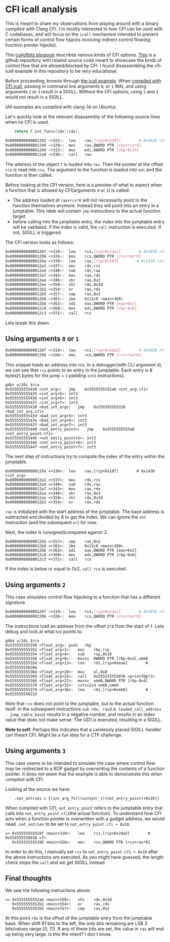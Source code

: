 # CFI icall analysis

This is meant to share my observations from playing around with a binary compiled with
Clang CFI. I'm mostly interested in how CFI can be used with C codebases, and will focus
on the `icall` mechanism intended to prevent certain forms of control flow hijacks
involving indirect control flow(eg: function pointer hijacks).

This [trailofbits blogpost](https://blog.trailofbits.com/2016/10/17/lets-talk-about-cfi-clang-edition/) describes various kinds of CFI options. [This](https://github.com/trailofbits/clang-cfi-showcase) is a github repository with related source code meant to
showcase the kinds of control flow that are allowed/blocked by CFI. I found
disassembling the cfi-icall example in this repository to be very educational.

Before proceeding, browse through [the icall example](https://github.com/trailofbits/clang-cfi-showcase/blob/master/cfi_icall.c). When [compiled with CFI icall](https://github.com/trailofbits/clang-cfi-showcase/blob/master/Makefile#L16), passing in command line
arguments `0`, or `1` WAI, and using arguments `2` or `3` result in a SIGILL. Without
the CFI options, using `2` and `3` would not result in a SIGILL.

(All examples are compiled with clang-14 on Ubuntu).

Let's quickly look at the relevant disassembly of the following source lines when no
CFI is used.

```C
    return f.int_funcs[idx](idx);
```

```bash
0x0000000000001292 <+322>:	lea    rax,[rip+0x2d9f]        # 0x4038 <f>
0x0000000000001299 <+329>:	mov    rax,QWORD PTR [rax+rcx*8]
0x000000000000129d <+333>:	mov    edi,DWORD PTR [rbp-0x14]
0x00000000000012a0 <+336>:	call   rax
```

The address of the object `f` is loaded into `rax`. Then the pointer at the offset
`rcx` is read into `rcx`. The argument to the function is loaded into `edi` and the function
is then called.

Before looking at the CFI version, here is a preview of what to expect when a function
that is allowed by CFI(arguments `0` or `1`) is called:
* The address loaded at `rax+rcx*8` will not necessarily point to the function themselves
anymore. Instead they will point into an entry in a jumptable. This table will contain
`jmp` instructions to the actual function target.
* before calling into the jumptable entry, the index into the jumptable entry will be
validated. if the index is valid, the `call` instruction is executed. If not, SIGILL is
triggered.

The CFI version looks as follows:
```bash
0x000000000000128f <+319>:	lea    rcx,[rip+0x2da2]        # 0x4038 <f>
0x0000000000001296 <+326>:	mov    rcx,QWORD PTR [rcx+rax*8]
0x000000000000129a <+330>:	lea    rax,[rip+0x18f]        # 0x1430 <int_arg>
0x00000000000012a1 <+337>:	mov    rdx,rcx
0x00000000000012a4 <+340>:	sub    rdx,rax
0x00000000000012a7 <+343>:	mov    rax,rdx
0x00000000000012aa <+346>:	shr    rax,0x3
0x00000000000012ae <+350>:	shl    rdx,0x3d
0x00000000000012b2 <+354>:	or     rax,rdx
0x00000000000012b5 <+357>:	cmp    rax,0x2
0x00000000000012b9 <+361>:	jbe    0x12c0 <main+368>
0x00000000000012bb <+363>:	ud1    eax,DWORD PTR [eax+0x2]
0x00000000000012c0 <+368>:	mov    edi,DWORD PTR [rbp-0x8]
0x00000000000012c3 <+371>:	call   rcx
```

Lets break this down.

## Using arguments `0` or `1`
```bash
0x000000000000128f <+319>:	lea    rcx,[rip+0x2da2]        # 0x4038 <f>
0x0000000000001296 <+326>:	mov    rcx,QWORD PTR [rcx+rax*8]
```

This snippet loads an address into rcx. In a debugger(with CLI argument `0`), we can see that
`rcx` points to an entry in the jumptable. Each entry is 8 bytes(`5` bytes for the
jump + `3` padding `int3` instructions).
```
gdb> x/20i $rcx
0x555555555430 <int_arg>:	jmp    0x5555555552e0 <int_arg.cfi>
0x555555555435 <int_arg+5>:	int3
0x555555555436 <int_arg+6>:	int3
0x555555555437 <int_arg+7>:	int3
0x555555555438 <bad_int_arg>:	jmp    0x555555555310 <bad_int_arg.cfi>
0x55555555543d <bad_int_arg+5>:	int3
0x55555555543e <bad_int_arg+6>:	int3
0x55555555543f <bad_int_arg+7>:	int3
0x555555555440 <not_entry_point>:	jmp    0x5555555553a0 <not_entry_point.cfi>
0x555555555445 <not_entry_point+5>:	int3
0x555555555446 <not_entry_point+6>:	int3
0x555555555447 <not_entry_point+7>:	int3
```

The next step of instructions try to compute the index of the entry within the jumptable.
```
0x000000000000129a <+330>:	lea    rax,[rip+0x18f]        # 0x1430 <int_arg>
0x00000000000012a1 <+337>:	mov    rdx,rcx
0x00000000000012a4 <+340>:	sub    rdx,rax
0x00000000000012a7 <+343>:	mov    rax,rdx
0x00000000000012aa <+346>:	shr    rax,0x3
0x00000000000012ae <+350>:	shl    rdx,0x3d
0x00000000000012b2 <+354>:	or     rax,rdx
```

`rax` is initialized with the start address of the jumptable. The base address is
subtracted and divided by 8 to get the index. We can ignore the `shl` instruction
(and the subsequent `or`) for now.

Next, the index is (unsigned)compared against 2.

```
0x00000000000012b5 <+357>:	cmp    rax,0x2
0x00000000000012b9 <+361>:	jbe    0x12c0 <main+368>
0x00000000000012bb <+363>:	ud1    eax,DWORD PTR [eax+0x2]
0x00000000000012c0 <+368>:	mov    edi,DWORD PTR [rbp-0x8]
0x00000000000012c3 <+371>:	call   rcx
```
If the index is below or equal to 0x2, `call rcx` is executed.

## Using arguments `2`
This case simulates control flow hijacking to a function that has a different signature.

```bash
0x000000000000128f <+319>:	lea    rcx,[rip+0x2da2]        # 0x4038 <f>
0x0000000000001296 <+326>:	mov    rcx,QWORD PTR [rcx+rax*8]
```

The instructions load an address from the offset `2*8` from the start of `f`. Lets debug
and look at what rcx points to:
```
gdb$ x/10i $rcx
0x555555555350 <float_arg>:	push   rbp
0x555555555351 <float_arg+1>:	mov    rbp,rsp
0x555555555354 <float_arg+4>:	sub    rsp,0x10
0x555555555358 <float_arg+8>:	movss  DWORD PTR [rbp-0x4],xmm0
0x55555555535d <float_arg+13>:	lea    rdi,[rip+0xeaa]        # 0x55555555620e
0x555555555364 <float_arg+20>:	mov    al,0x0
0x555555555366 <float_arg+22>:	call   0x555555555030 <printf@plt>
0x55555555536b <float_arg+27>:	movss  xmm0,DWORD PTR [rbp-0x4]
0x555555555370 <float_arg+32>:	cvtss2sd xmm0,xmm0
0x555555555374 <float_arg+36>:	lea    rdi,[rip+0xeb8]        # 0x555555556233
```

Note that `rcx` does not point to the jumptable, but to the actual function itself. In the
subsequent instructions `sub rdx, rax`(i.e. `loaded_call_address - jump_table_base`) results
in a negative number, and results in an index value that does not make sense. The UD1
is executed, resulting in a SIGILL.

**Note to self**: Perhaps this indicates that a carelessly placed SIGILL handler can thwart
CFI. Might be a fun idea for a CTF challenge.

## Using arguments `3`
This case seems to be intended to simulate the case where control flow may be
redirected to a ROP gadget by overwriting the contents of a function pointer. It does not
seem that the example is able to demonstrate this when compiled with CFI.

Looking at the source we have:
```
    .not_entries = {(int_arg_fn)((uintptr_t)(not_entry_point)+0x20)}
```

When compiled with CFI, `not_entry_point` refers to the jumptable entry that calls
into `not_entry_point.cfi`(the actual function). To understand how CFI acts when a
function pointer is overwritten with a gadget address, we would need `.not_entries` to
be set to `not_entry_point.cfi + 0x20`.

```
=> 0x55555555528f <main+319>:	lea    rcx,[rip+0x2da2]        # 0x555555558038 <f>
   0x555555555296 <main+326>:	mov    rcx,QWORD PTR [rcx+rax*8]
```

In order to do this, I manually set `rcx` to `not_entry_point.cfi + 0x20` after the above
instructions are executed. As you might have guessed, the length check stops the `call`
and we get SIGILL instead.

## Final thoughts

We saw the following instructions above:
```
=> 0x5555555552ae <main+350>:	shl    rdx,0x3d
   0x5555555552b2 <main+354>:	or     rax,rdx
   0x5555555552b5 <main+357>:	cmp    rax,0x2
```

At this point `rdx` is the offset of the jumptable entry from the jumptable base. When
shift 61 bits to the left, the only bits remaining are LSB 3 bits(values range [0, 7]).
If any of these bits are set, the value in `rax` will end up being very large. Is this
the intent? I don't know.


